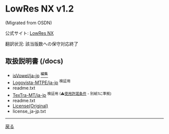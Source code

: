 # LowRes NX v1.2
(Migrated from OSDN)

公式サイト: [LowRes NX](https://lowresnx.inutilis.com/)

翻訳状況: 該当版数への保守対応終了

## 取扱説明書 (/docs)
 * [isVowel/ja-jp](manual.html) [<sup>編集</sup>](https://github.com/thundervox/thundervox.github.io/edit/main/081/lowresnx/manual.html)
 * [Logovista-MTPE/ja-jp](manual_lvmt.html) <sup>検証用</sup>
 * readme.txt
 * [TexTra-MT/ja-jp](manual_textra.html) <sup>検証用 (⚠[使用許諾条件](https://mt-auto-minhon-mlt.ucri.jgn-x.jp/content/policy/) - 別紙1に準拠)</sup>
 * readme.txt
 * [License(Original)](license.txt)
 * license_ja-jp.txt

---
[戻る](../basic-language-dialects.html)

